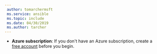 ```yaml
---
 author: tomarchermsft
 ms.service: ansible
 ms.topic: include
 ms.date: 04/30/2019
 ms.author: tarcher
---
```


- **Azure subscription**: If you don't have an Azure subscription, create a [free account](https://azure.microsoft.com/pricing/purchase-options/azure-account?cid=msft_learn) before you begin.